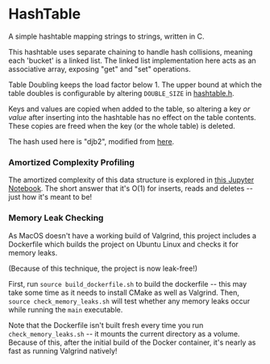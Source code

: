 # HashTable

A simple hashtable mapping strings to strings, written in C.

This hashtable uses separate chaining to handle hash collisions, meaning each 'bucket' is a linked list.
The linked list implementation here acts as an associative array, exposing
"get" and "set" operations.

Table Doubling keeps the load factor below 1.  The upper bound at which the table doubles is configurable by altering `DOUBLE_SIZE` in
[hashtable.h](./src/hashtable.h).

Keys and values are copied when added to the table, so altering a key *or value* after inserting into the hashtable has no effect on the table contents.
These copies are freed when the key (or the whole table) is deleted.

The hash used here is "djb2", modified from [here](http://www.cse.yorku.ca/~oz/hash.html).

### Amortized Complexity Profiling
The amortized complexity of this data structure is explored in [this Jupyter Notebook](./analysis/notebook.pdf). The short answer that it's O(1) for inserts, reads and deletes -- just how it's meant to be!

### Memory Leak Checking
As MacOS doesn't have a working build of Valgrind, this project includes a Dockerfile which builds the project on Ubuntu Linux and checks it for memory leaks.

(Because of this technique, the project is now leak-free!)

First, run `source build_dockerfile.sh` to build the dockerfile -- this may take some time as it needs to install CMake as well as Valgrind. Then, `source check_memory_leaks.sh` will test whether any memory leaks occur while running the `main` executable.

Note that the Dockerfile isn't built fresh every time you run `check_memory_leaks.sh` -- it mounts the current directory as a volume. Because of this, after the initial build of the Docker container, it's nearly as fast as running Valgrind natively!